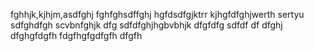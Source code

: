 fghhjk,kjhjm,asdfghj
fghfghsdffghj
hgfdsdfgjktrr
kjhgfdfghjwerth
sertyu
sdfghdfgh
scvbnfghjk
dfg
sdfdfghjhgbvbhjk
dfgfdfg
sdfdf
df
dfghj
dfghgfdgfh
fdgfhgfgdfgfh
dfgfh
